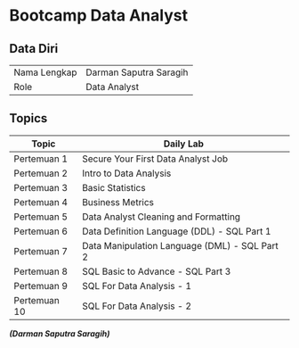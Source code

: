 # Bootcamp Data Analyst

## Data Diri
|  |  |
|--|--|
| Nama Lengkap | Darman Saputra Saragih |
| Role | Data Analyst |

## Topics

| Topic | Daily Lab |
|--|--|
| Pertemuan 1  | Secure Your First Data Analyst Job|
| Pertemuan 2  | Intro to Data Analysis |
| Pertemuan 3  | Basic Statistics|
| Pertemuan 4  | Business Metrics |
| Pertemuan 5  | Data Analyst Cleaning and Formatting |
| Pertemuan 6  | Data Definition Language (DDL) - SQL Part 1 |
| Pertemuan 7  | Data Manipulation Language (DML) - SQL Part 2 |
| Pertemuan 8  | SQL Basic to Advance - SQL Part 3 |
| Pertemuan 9  | SQL For Data Analysis - 1 | 
| Pertemuan 10 | SQL For Data Analysis - 2 |

***(Darman Saputra Saragih)***
